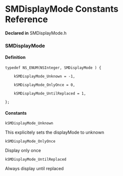 # SMDisplayMode Constants Reference

**Declared in** SMDisplayMode.h  

### SMDisplayMode

#### Definition
    typedef NS_ENUM(NSInteger, SMDisplayMode ) {   
        
        kSMDisplayMode_Unknown = -1,
        
        kSMDisplayMode_OnlyOnce = 0,
        
        kSMDisplayMode_UntilReplaced = 1,
        
    };

#### Constants

<a name="" title="kSMDisplayMode_Unknown"></a><code>kSMDisplayMode_Unknown</code>

This explicitely sets the displayMode to unknown

<a name="" title="kSMDisplayMode_OnlyOnce"></a><code>kSMDisplayMode_OnlyOnce</code>

Display only once

<a name="" title="kSMDisplayMode_UntilReplaced"></a><code>kSMDisplayMode_UntilReplaced</code>

Always display until replaced

